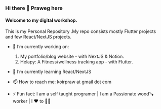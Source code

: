 ### Hi there 👋 Praweg here

#### Welcome to my digital workshop.
This is my Personal Repository .My repo consists mostly Flutter projects and few React/NextJS projects.

- 🔭 I’m currently working on: 
   1) My portfolio/blog website - with NextJS & Notion.
   2) Helapy: A Fitness/wellness tracking app - with Flutter.
   
- 🌱 I’m currently learning React/NextJS

<!-- - 👯 I’m looking to collaborate on: Flutter(mobile) & ReactJS projects. -->

<!-- - 🤔 I’m looking for help with : Node.js backend application with sql db - host/deploy in aws  -->
- 📫 How to reach me: koirpraw at gmail dot com

- ⚡ Fun fact: I am a self taught programer | I am a Passionate wood🪚worker | I ❤️ to 🏃🏽

